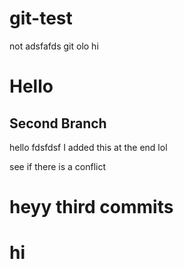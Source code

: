 # git-test

not adsfafds git olo hi

<h1>Hello</h1>

<h2>Second Branch</h2>
hello
fdsfdsf
I added this at the end lol

<p>see if there is a conflict</p>
<h1>heyy third commits</h1>
<change>
<h1>hi